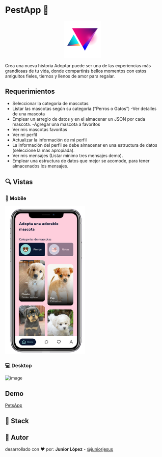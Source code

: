 # PestApp 💚

<div align="center">
<img width="120px"  src="https://raw.githubusercontent.com/no-te-rindas/logo/main/Logo/LeonidasEsteban-destello-envolvente-cuadrada.png" />
</div>

Crea una nueva historia          Adoptar puede ser una de las experiencias más grandiosas de tu vida, donde compartirás bellos momentos con estos amiguitos fieles, tiernos y llenos de amor para regalar.

## Requerimientos
 
-  Seleccionar la categoría de mascotas
- Listar las mascotas según su categoría (“Perros o Gatos”)
-Ver detalles de una mascota
- Emplear un arreglo de datos y en el almacenar un JSON por cada
mascota.
-Agregar una mascota a favoritos
- Ver mis mascotas favoritas
- Ver mi perfil
- Actualizar la información de mi perfil
- La información del perfil se debe almacenar en una estructura de datos
(seleccione la mas apropiada).
- Ver mis mensajes (Listar mínimo tres mensajes demo).
- Emplear una estructura de datos que mejor se acomode, para tener
almacenados los mensajes.


## 🔍 Vistas 

### 📱 Mobile

<img width="260px"  src="https://github.com/no-te-rindas/imagenes/blob/main/Readmes/petapps/petApps.png?raw=true" />


### 💻 Desktop


![image](https://user-images.githubusercontent.com/43246228/143735045-1983bf50-8c2e-43ce-b1fe-c03ff8a398ea.png)

## Demo

[PetsApp](https://juniorjesus.github.io/PestApp/index.html)


## 📌 Stack



## 🌟 Autor

desarrollado con ♥️  por: **Junior López**  - [@juniorjesus](https://github.com/juniorjesus)



